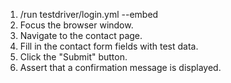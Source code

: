 1. /run testdriver/login.yml --embed
2. Focus the browser window.
3. Navigate to the contact page.
4. Fill in the contact form fields with test data.
5. Click the "Submit" button.
6. Assert that a confirmation message is displayed.